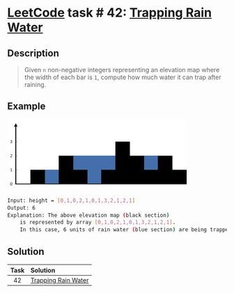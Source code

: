 # [LeetCode][leetcode] task # 42: [Trapping Rain Water][task]

Description
-----------

> Given `n` non-negative integers representing an elevation map
> where the width of each bar is `1`,
> compute how much water it can trap after raining.

Example
-------

![elevation.map](image/elevation.png)

```sh
Input: height = [0,1,0,2,1,0,1,3,2,1,2,1]
Output: 6
Explanation: The above elevation map (black section)
    is represented by array [0,1,0,2,1,0,1,3,2,1,2,1].
    In this case, 6 units of rain water (blue section) are being trapped.
```

Solution
--------

| Task | Solution                        |
|:----:|:--------------------------------|
|  42  | [Trapping Rain Water][solution] |


[leetcode]: <http://leetcode.com/>
[task]: <https://leetcode.com/problems/trapping-rain-water/>
[solution]: <https://github.com/wellaxis/witalis-jkit/blob/main/module/tasks/src/main/java/com/witalis/jkit/tasks/core/task/leetcode/h1/p42/option/Practice.java>
